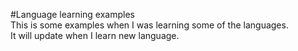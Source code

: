#Language learning examples
<br>
This is some examples when I was learning some of the languages.
<br>
It will update when I learn new language.

